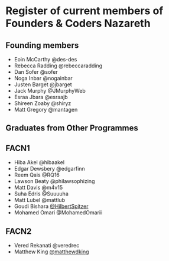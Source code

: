 # Register of current members of Founders & Coders Nazareth

## Founding members
 + Eoin McCarthy @des-des
 + Rebecca Radding @rebeccaradding
 + Dan Sofer @sofer
 + Noga Inbar @nogainbar
 + Justen Barget @jbarget
 + Jack Murphy @JMurphyWeb
 + Esraa Jbara @esraajb
 + Shireen Zoaby @shiryz
 + Matt Gregory @mantagen

## Graduates from Other Programmes

## FACN1

 + Hiba Akel @hibaakel
 + Edgar Dewsbery @edgarfinn
 + Reem Qais @RQ16
 + Lawson Beaty @philawsophizing
 + Matt Davis @m4v15
 + Suha Edris @Suuuuha
 + Matt Lubel @mattlub
 + Goudi Bishara [@HilbertSpitzer](https://github.com/HilbertSpitzer)
 + Mohamed Omari @MohamedOmarii

## FACN2

 + Vered Rekanati @veredrec
 + Matthew King [@matthewdking](https://github.com/matthewdking)

